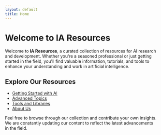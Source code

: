 ```yaml
---
layout: default
title: Home
---
```


# Welcome to IA Resources

Welcome to **IA Resources**, a curated collection of resources for AI research and development. Whether you're a seasoned professional or just getting started in the field, you'll find valuable information, tutorials, and tools to enhance your understanding and work in artificial intelligence.

## Explore Our Resources

- [Getting Started with AI](/_pages/getting-started.md)
- [Advanced Topics](/_pages/advanced-topics.md)
- [Tools and Libraries](/_pages/tools-and-libraries.md)
- [About Us](/_pages/about.md)

Feel free to browse through our collection and contribute your own insights. We are constantly updating our content to reflect the latest advancements in the field.

